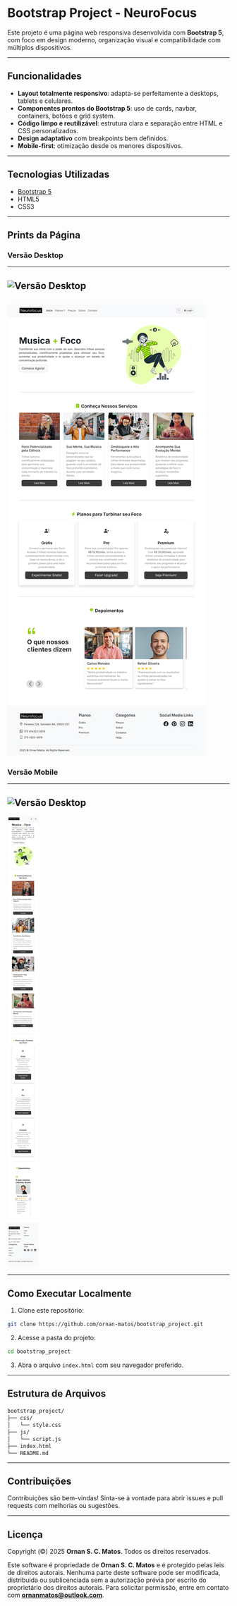 
# Bootstrap Project - NeuroFocus

Este projeto é uma página web responsiva desenvolvida com **Bootstrap 5**, com foco em design moderno, organização visual e compatibilidade com múltiplos dispositivos.

---

##  Funcionalidades

-  **Layout totalmente responsivo**: adapta-se perfeitamente a desktops, tablets e celulares.
-  **Componentes prontos do Bootstrap 5**: uso de cards, navbar, containers, botões e grid system.
-  **Código limpo e reutilizável**: estrutura clara e separação entre HTML e CSS personalizados.
-  **Design adaptativo** com breakpoints bem definidos.
-  **Mobile-first**: otimização desde os menores dispositivos.

---

##  Tecnologias Utilizadas

- [Bootstrap 5](https://getbootstrap.com/)
- HTML5
- CSS3

---

##  Prints da Página

###  Versão Desktop
---

![Versão Desktop](/img/Screen_Capture/Clip01.gif)
---
![Versão Desktop](/img/Screen_Capture/01.png)
---
###  Versão Mobile
---

![Versão Desktop](/img/Screen_Capture/Clip02.gif)
---
![Versão Desktop](/img/Screen_Capture/02.png)

---

##  Como Executar Localmente

1. Clone este repositório:

```bash
git clone https://github.com/ornan-matos/bootstrap_project.git
```

2. Acesse a pasta do projeto:

```bash
cd bootstrap_project
```

3. Abra o arquivo `index.html` com seu navegador preferido.

---

## Estrutura de Arquivos

```
bootstrap_project/
├── css/
│   └── style.css
├── js/
│   └── script.js
├── index.html
└── README.md
```

---

##  Contribuições

Contribuições são bem-vindas! Sinta-se à vontade para abrir issues e pull requests com melhorias ou sugestões.

---

##  Licença

Copyright (©) 2025 **Ornan S. C. Matos**. Todos os direitos reservados.

Este software é propriedade de **Ornan S. C. Matos** e é protegido pelas leis de direitos autorais.
Nenhuma parte deste software pode ser modificada, distribuída ou sublicenciada sem a autorização prévia por escrito do proprietário dos direitos autorais. Para solicitar permissão, entre em contato com **ornanmatos@outlook.com**.
